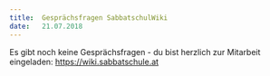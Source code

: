 ```yaml
---
title:  Gesprächsfragen SabbatschulWiki
date:   21.07.2018
---
```


Es gibt noch keine Gesprächsfragen - du bist herzlich zur Mitarbeit eingeladen: https://wiki.sabbatschule.at